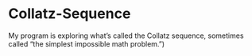 # Collatz-Sequence
My program is exploring what’s called the Collatz sequence, sometimes called “the simplest impossible math problem.”)
